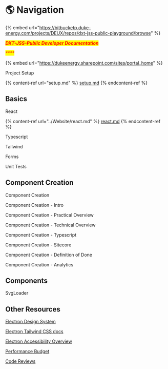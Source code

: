 # 🌎 Navigation

{% embed url="https://bitbucketp.duke-energy.com/projects/DEUX/repos/dxt-jss-public-playground/browse" %}

_<mark style="color:red;">**DXT-JSS-Public Developer Documentation**</mark>_



_<mark style="color:red;">****</mark>_

{% embed url="https://dukeenergy.sharepoint.com/sites/portal_home" %}

Project Setup

{% content-ref url="setup.md" %}
[setup.md](setup.md)
{% endcontent-ref %}

## Basics

React

{% content-ref url="../Website/react.md" %}
[react.md](../Website/react.md)
{% endcontent-ref %}

Typescript

Tailwind

Forms

Unit Tests

## Component Creation

Component Creation

Component Creation - Intro

Component Creation - Practical Overview

Component Creation - Technical Overview

Component Creation - Typescript

Component Creation - Sitecore

Component Creation - Definition of Done

Component Creation - Analytics

## Components

SvgLoader

## Other Resources

[Electron Design System](https://electron.duke-energy.com)

[Electron Tailwind CSS docs](http://electron.duke-energy.com/foundation/utilities/utility-first/)

[Electron Accessibility Overview](http://electron.duke-energy.com/foundation/accessibility/)

[Performance Budget](https://confluence.duke-energy.com/display/DEPW/DXT+Performance+Budget)

[Code Reviews](https://confluence.duke-energy.com/display/DEPW/Code+Reviews)
